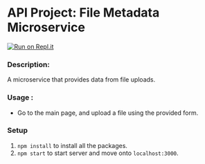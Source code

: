 
# API Project: File Metadata Microservice
[![Run on Repl.it](https://repl.it/badge/github/freeCodeCamp/boilerplate-project-filemetadata)](https://boilerplate-project-filemetadata.bryanw1.repl.co/)
### Description:
A microservice that provides data from file uploads.

### Usage :
* Go to the main page, and upload a file using the provided form.

### Setup

1. `npm install` to install all the packages.
2. `npm start` to start server and move onto `localhost:3000`.
